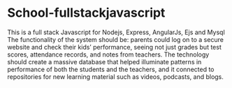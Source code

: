 # School-fullstackjavascript
This is a full stack Javascript for Nodejs, Express, AngularJs, Ejs and Mysql
The functionality of the system should be:
parents could log on to a secure website and check their kids’ performance, seeing not just grades but test scores, attendance records, and notes from teachers. The technology should create a massive database that helped illuminate patterns in performance of both the students and the teachers, and it connected to repositories for new learning material such as videos, podcasts, and blogs. 

